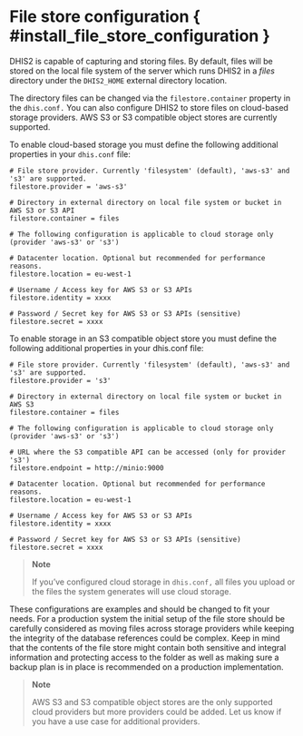 # File store configuration { #install_file_store_configuration } 

DHIS2 is capable of capturing and storing files. By default, files will
be stored on the local file system of the server which runs DHIS2 in a *files*
directory under the `DHIS2_HOME` external directory location. 

The directory files can be changed via the `filestore.container` property in
the `dhis.conf.` You can also configure DHIS2 to store files on cloud-based
storage providers. AWS S3 or S3 compatible object stores are currently
supported. 

To enable cloud-based storage you must define the following additional properties
in your `dhis.conf` file:

```properties
# File store provider. Currently 'filesystem' (default), 'aws-s3' and 's3' are supported.
filestore.provider = 'aws-s3'

# Directory in external directory on local file system or bucket in AWS S3 or S3 API
filestore.container = files

# The following configuration is applicable to cloud storage only (provider 'aws-s3' or 's3')

# Datacenter location. Optional but recommended for performance reasons.
filestore.location = eu-west-1

# Username / Access key for AWS S3 or S3 APIs
filestore.identity = xxxx

# Password / Secret key for AWS S3 or S3 APIs (sensitive)
filestore.secret = xxxx
```

To enable storage in an S3 compatible object store you must define the following additional properties in your dhis.conf file:

```properties
# File store provider. Currently 'filesystem' (default), 'aws-s3' and 's3' are supported.
filestore.provider = 's3'

# Directory in external directory on local file system or bucket in AWS S3
filestore.container = files

# The following configuration is applicable to cloud storage only (provider 'aws-s3' or 's3')

# URL where the S3 compatible API can be accessed (only for provider 's3')
filestore.endpoint = http://minio:9000 

# Datacenter location. Optional but recommended for performance reasons.
filestore.location = eu-west-1

# Username / Access key for AWS S3 or S3 APIs
filestore.identity = xxxx

# Password / Secret key for AWS S3 or S3 APIs (sensitive)
filestore.secret = xxxx
```

> **Note**
> 
> If you’ve configured cloud storage in `dhis.conf,` all files you upload
> or the files the system generates will use cloud storage.

These configurations are examples and should be changed to fit your needs. For
a production system the initial setup of the file store should be carefully
considered as moving files across storage providers while keeping the integrity
of the database references could be complex. Keep in mind that the contents of
the file store might contain both sensitive and integral information and
protecting access to the folder as well as making sure a backup plan is in
place is recommended on a production implementation.

> **Note**
>
> AWS S3 and S3 compatible object stores are the only supported cloud providers
> but more providers could be added. Let us know if you have a use case for
> additional providers.
> 

